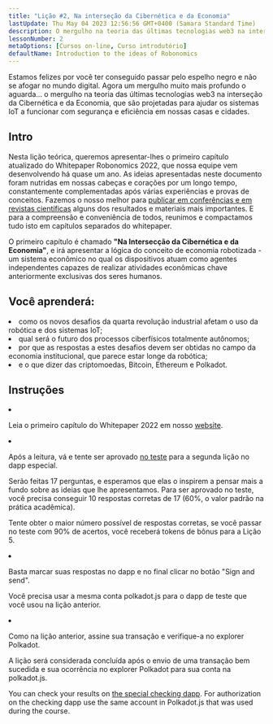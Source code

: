 ```yaml
---
title: "Lição #2, Na interseção da Cibernética e da Economia"
lastUpdate: Thu May 04 2023 12:56:56 GMT+0400 (Samara Standard Time)
description: O mergulho na teoria das últimas tecnologias web3 na interseção da Cibernética e da Economia, que são projetadas para ajudar os sistemas IoT a funcionar com segurança e eficiência em nossas casas e cidades.
lessonNumber: 2
metaOptions: [Cursos on-line, Curso introdutório]
defaultName: Introduction to the ideas of Robonomics
---
```



Estamos felizes por você ter conseguido passar pelo espelho negro e não se afogar no mundo digital. Agora um mergulho muito mais profundo o aguarda... o mergulho na teoria das últimas tecnologias web3 na interseção da Cibernética e da Economia, que são projetadas para ajudar os sistemas IoT a funcionar com segurança e eficiência em nossas casas e cidades.


## Intro

Nesta lição teórica, queremos apresentar-lhes o primeiro capítulo atualizado do Whitepaper Robonomics 2022, que nossa equipe vem desenvolvendo há quase um ano. As ideias apresentadas neste documento foram nutridas em nossas cabeças e corações por um longo tempo, constantemente complementadas após várias experiências e provas de conceitos. Fazemos o nosso melhor para [publicar em conferências e em revistas científicas](https://robonomics.network/papers/) alguns dos resultados e materiais mais importantes. E para a compreensão e conveniência de todos, reunimos e compactamos tudo isto em capítulos separados do whitepaper.

O primeiro capítulo é chamado **"Na Intersecção da Cibernética e da Economia"**, e irá apresentar a lógica do conceito de economia robotizada - um sistema econômico no qual os dispositivos atuam como agentes independentes capazes de realizar atividades econômicas chave anteriormente exclusivas dos seres humanos.


## Você aprenderá:

<List>

<li>
como os novos desafios da quarta revolução industrial afetam o uso da robótica e dos sistemas IoT;
</li>

<li>
qual será o futuro dos processos ciberfísicos totalmente autônomos;
</li>

<li>
por que as respostas a estes desafios devem ser obtidas no campo da economia institucional, que parece estar longe da robótica;
</li>

<li>
e o que dizer das criptomoedas, Bitcoin, Ethereum e Polkadot.
</li>

</List>

## Instruções

<List type="numbers">

<li>

Leia o primeiro capítulo do Whitepaper 2022 em nosso [website](https://robonomics.network/vision/).

</li>

<li>

Após a leitura, vá e tente ser aprovado [no teste](https://lesson2.robonomics.academy/#/) para a segunda lição no dapp especial.  

Serão feitas 17 perguntas, e esperamos que elas o inspirem a pensar mais a fundo sobre as ideias que lhe apresentamos. Para ser aprovado no teste, você precisa conseguir 10 respostas corretas de 17 (60%, o valor padrão na prática acadêmica).

Tente obter o maior número possível de respostas corretas, se você passar no teste com 90% de acertos, você receberá tokens de bônus para a Lição 5.

</li>

<li>

Basta marcar suas respostas no dapp e no final clicar no botão "Sign and send".

Você precisa usar a mesma conta polkadot.js para o dapp de teste que você usou na lição anterior.

</li>

<li>

Como na lição anterior, assine sua transação e verifique-a no explorer Polkadot.

</li>
</List>


<Result>

A lição será considerada concluída após o envio de uma transação bem sucedida e sua ocorrência no explorer Polkadot para sua conta na polkadot.js.

You can check your results on [the special checking dapp](https://lk.robonomics.academy/). For authorization on the checking dapp use the same account in Polkadot.js that was used during the course.

</Result>